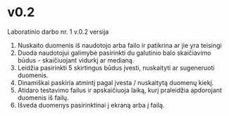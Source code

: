 # v0.2
Laboratinio darbo nr. 1 v.0.2 versija
1. Nuskaito duomenis iš naudotojo arba failo ir patikrina ar jie yra teisingi
2. Duoda naudotojui galimybė pasirinkti du galutinio balo skaičiavimo būdus - skaičiuojant vidurkį ar medianą.
3. Leidžia pasirinkti 5 skirtingus būdus įvesti, nuskaityti ar sugeneruoti duomenis.
4. Dinamiškai paskiria atmintį pagal įvesta / nuskaitytą duomenų kiekį.
5. Atidaro testavimo failus ir apskaičiuoja laiką, kurį praleidžia apdorojant duomenis iš failų.
6. Išveda duomenys pasirinktinai į ekraną arba į failą.
